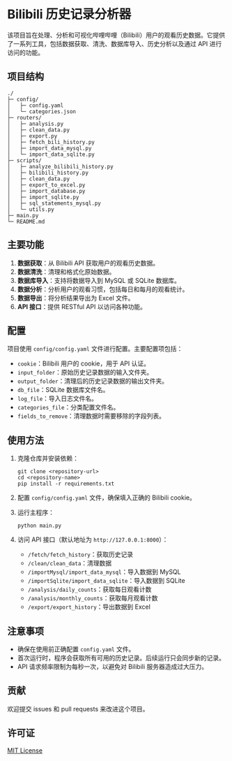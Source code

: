 # Bilibili 历史记录分析器

该项目旨在处理、分析和可视化哔哩哔哩（Bilibili）用户的观看历史数据。它提供了一系列工具，包括数据获取、清洗、数据库导入、历史分析以及通过 API 进行访问的功能。

## 项目结构

```
./
├─ config/
│   ├─ config.yaml
│   └─ categories.json
├─ routers/
│   ├─ analysis.py
│   ├─ clean_data.py
│   ├─ export.py
│   ├─ fetch_bili_history.py
│   ├─ import_data_mysql.py
│   └─ import_data_sqlite.py
├─ scripts/
│   ├─ analyze_bilibili_history.py
│   ├─ bilibili_history.py
│   ├─ clean_data.py
│   ├─ export_to_excel.py
│   ├─ import_database.py
│   ├─ import_sqlite.py
│   ├─ sql_statements_mysql.py
│   └─ utils.py
├─ main.py
└─ README.md
```

## 主要功能

1. **数据获取**：从 Bilibili API 获取用户的观看历史数据。
2. **数据清洗**：清理和格式化原始数据。
3. **数据库导入**：支持将数据导入到 MySQL 或 SQLite 数据库。
4. **数据分析**：分析用户的观看习惯，包括每日和每月的观看统计。
5. **数据导出**：将分析结果导出为 Excel 文件。
6. **API 接口**：提供 RESTful API 以访问各种功能。

## 配置

项目使用 `config/config.yaml` 文件进行配置。主要配置项包括：

- `cookie`：Bilibili 用户的 cookie，用于 API 认证。
- `input_folder`：原始历史记录数据的输入文件夹。
- `output_folder`：清理后的历史记录数据的输出文件夹。
- `db_file`：SQLite 数据库文件名。
- `log_file`：导入日志文件名。
- `categories_file`：分类配置文件名。
- `fields_to_remove`：清理数据时需要移除的字段列表。

## 使用方法

1. 克隆仓库并安装依赖：
   ```
   git clone <repository-url>
   cd <repository-name>
   pip install -r requirements.txt
   ```

2. 配置 `config/config.yaml` 文件，确保填入正确的 Bilibili cookie。

3. 运行主程序：
   ```
   python main.py
   ```

4. 访问 API 接口（默认地址为 `http://127.0.0.1:8000`）：
   - `/fetch/fetch_history`：获取历史记录
   - `/clean/clean_data`：清理数据
   - `/importMysql/import_data_mysql`：导入数据到 MySQL
   - `/importSqlite/import_data_sqlite`：导入数据到 SQLite
   - `/analysis/daily_counts`：获取每日观看计数
   - `/analysis/monthly_counts`：获取每月观看计数
   - `/export/export_history`：导出数据到 Excel

## 注意事项

- 确保在使用前正确配置 `config.yaml` 文件。
- 首次运行时，程序会获取所有可用的历史记录。后续运行只会同步新的记录。
- API 请求频率限制为每秒一次，以避免对 Bilibili 服务器造成过大压力。

## 贡献

欢迎提交 issues 和 pull requests 来改进这个项目。

## 许可证

[MIT License](LICENSE)
